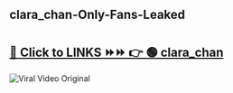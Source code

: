 
 ## clara_chan-Only-Fans-Leaked

# <h2><a href="https://clipsfans.com/clara_chan&ref=git">🔗 Click to LINKS ⏩⏩ 👉 🟢 clara_chan </a></h2>

<a href="https://clipsfans.com/clara_chan&ref=git" rel="nofollow" data-target="animated-image.originalLink"><img src="https://i.ibb.co.com/xMMVF88/686577567.gif" alt="Viral Video Original" style="max-width: 100%; display: inline-block;" data-target="animated-image.originalImage"></a>
